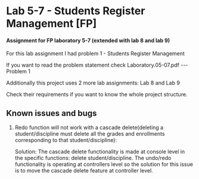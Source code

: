 # Lab 5-7 - Students Register Management [FP]
#### Assignment for FP laboratory 5-7 (extended with lab 8 and lab 9)


For this lab assignment I had problem 1 - Students Register Management

If you want to read the problem statement check Laboratory.05-07.pdf --- Problem 1

Additionally this project uses 2 more lab assignments: Lab 8 and Lab 9

Check their requirements if you want to know the whole project structure.


## Known issues and bugs
1. Redo function will not work with a cascade delete(deleting a student/discipline must delete all
the grades and enrollments corresponding to that student/discipline):


    Solution: The cascade delete functionality is made at console level in the specific functions:
    delete student/discipline. The undo/redo functionality is operating at controllers level
    so the solution for this issue is to move the cascade delete feature at controller level.
